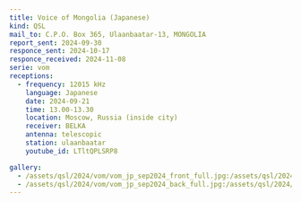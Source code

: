 ```yaml
---
title: Voice of Mongolia (Japanese)
kind: QSL
mail_to: C.P.O. Box 365, Ulaanbaatar-13, MONGOLIA
report_sent: 2024-09-30
responce_sent: 2024-10-17
responce_received: 2024-11-08
serie: vom
receptions:
  - frequency: 12015 kHz
    language: Japanese
    date: 2024-09-21
    time: 13.00-13.30
    location: Moscow, Russia (inside city)
    receiver: BELKA
    antenna: telescopic
    station: ulaanbaatar
    youtube_id: LTltQPLSRP8

gallery:
  - /assets/qsl/2024/vom/vom_jp_sep2024_front_full.jpg:/assets/qsl/2024/vom/vom_jp_sep2024_front_small.jpg
  - /assets/qsl/2024/vom/vom_jp_sep2024_back_full.jpg:/assets/qsl/2024/vom/vom_jp_sep2024_back_small.jpg
---
```


